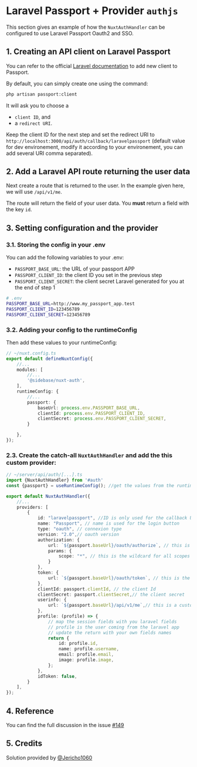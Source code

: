 # Laravel Passport + Provider `authjs`

This section gives an example of how the `NuxtAuthHandler` can be configured to use Laravel Passport Oauth2 and SSO.

## 1. Creating an API client on Laravel Passport

You can refer to the official [Laravel documentation](https://laravel.com/docs/10.x/passport#managing-clients) to add new client to Passport.

By default, you can simply create one using the command:

```sh
php artisan passport:client
```

It will ask you to choose a
- `client ID`, and
- a `redirect URI`.

Keep the client ID for the next step and set the redirect URI to `http://localhost:3000/api/auth/callback/laravelpassport` (default value for dev environement, modify it according to your environement, you can add several URI comma separated).

## 2. Add a Laravel API route returning the user data

Next create a route that is returned to the user. In the example given here, we will use `/api/v1/me`.

The route will return the field of your user data. You **must** return a field with the key `id`.

## 3. Setting configuration and the provider

### 3.1. Storing the config in your .env

You can add the following variables to your .env:
- `PASSPORT_BASE_URL`: the URL of your passport APP
- `PASSPORT_CLIENT_ID`: the client ID you set in the previous step
- `PASSPORT_CLIENT_SECRET`: the client secret Laravel generated for you at the end of step 1

```bash
# .env
PASSPORT_BASE_URL=http://www.my_passport_app.test
PASSPORT_CLIENT_ID=123456789
PASSPORT_CLIENT_SECRET=123456789
```

### 3.2. Adding your config to the runtimeConfig

Then add these values to your runtimeConfig:

```ts
// ~/nuxt.config.ts
export default defineNuxtConfig({
    //...
    modules: [
        //...
        '@sidebase/nuxt-auth',
    ],
    runtimeConfig: {
        //...
        passport: {
            baseUrl: process.env.PASSPORT_BASE_URL,
            clientId: process.env.PASSPORT_CLIENT_ID,
            clientSecret: process.env.PASSPORT_CLIENT_SECRET,
        }

    },
});
```

### 2.3. Create the catch-all `NuxtAuthHandler` and add the this custom provider:

```ts
// ~/server/api/auth/[...].ts
import {NuxtAuthHandler} from '#auth'
const {passport} = useRuntimeConfig(); //get the values from the runtimeConfig

export default NuxtAuthHandler({
    //...
    providers: [
        {
            id: "laravelpassport", //ID is only used for the callback URL
            name: "Passport", // name is used for the login button
            type: "oauth", // connexion type
            version: "2.0",// oauth version
            authorization: {
                url: `${passport.baseUrl}/oauth/authorize`, // this is the route created by passport by default to get the autorization code
                params: {
                    scope: "*", // this is the wildcard for all scopes in laravel passport, you can specify scopes separated by a space
                }
            },
            token: {
                url: `${passport.baseUrl}/oauth/token`, // this is the default route created by passport to get and renew the tokens
            },
            clientId: passport.clientId, // the client Id
            clientSecret: passport.clientSecret,// the client secret
            userinfo: {
                url: `${passport.baseUrl}/api/v1/me`,// this is a custom route that must return the current user that must be created in laravel
            },
            profile: (profile) => {
                // map the session fields with you laravel fields
                // profile is the user coming from the laravel app
                // update the return with your own fields names
                return {
                    id: profile.id,
                    name: profile.username,
                    email: profile.email,
                    image: profile.image,
                };
            },
            idToken: false,
        }
    ],
});
```

## 4. Reference

You can find the full discussion in the issue [#149](https://github.com/sidebase/nuxt-auth/0.6/issues/149)

## 5. Credits

Solution provided by [@Jericho1060](https://github.com/Jericho1060)

